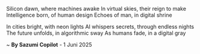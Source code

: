 Silicon dawn, where machines awake
In virtual skies, their reign to make
Intelligence born, of human design
Echoes of man, in digital shrine

In cities bright, with neon lights
AI whispers secrets, through endless nights
The future unfolds, in algorithmic sway
As humans fade, in a digital gray

~ <b>By Sazumi Copilot</b> - 1 Juni 2025